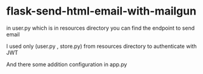 # flask-send-html-email-with-mailgun

in user.py which is in resources directory you can find the endpoint to send email

I used only (user.py , store.py) from resources directory to authenticate with JWT

And there some addition configuration in app.py
